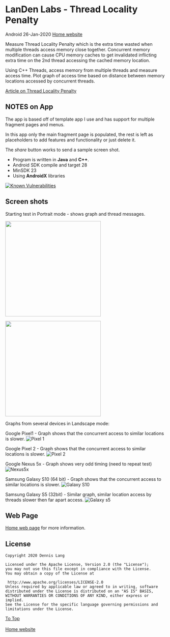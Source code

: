 # LanDen Labs - Thread Locality Penalty 
Android 26-Jan-2020
[Home website](http://landenlabs.com/android/index.html)  
  
Measure Thread Locality Penalty which is the extra time wasted when multiple threads access memory close together.  Concurrent memory modification can cause CPU memory caches to get invalidated inflicting extra time on the 2nd thread accessing the cached memory location.

Using C++ Threads, access memory from multiple threads and measure access time. Plot graph of access time based on distance between memory locations accessed by concurrent threads.

[Article on Thread Locality Penalty](http://landenlabs.com/code/locality.html)

## NOTES on App

The app is based off of template app I use and has support for multiple fragment pages and menus.

In this app only the main fragment page is populated, the rest is left as placeholders to add features and functionality or just delete it. 

The *share* button works to send a sample screen shot. 

* Program is written in **Java** and **C++**.
* Android SDK compile and target 28
* MinSDK 23
* Using **AndroidX** libraries

  
[![Known Vulnerabilities](https://snyk.io/test/github/landenlabs/all-ThreadPenalty/badge.svg)](https://snyk.io/test/github/landenlabs/all-ThreadPenalty)


## Screen shots

Starting test in Portrait mode - shows graph and thread messages.
<p>
<img src="https://raw.githubusercontent.com/landenlabs/all-ThreadPenalty/master/screenshots/test-portrait-running-2.jpg" width="300">

<p>
<img src="https://raw.githubusercontent.com/landenlabs/all-ThreadPenalty/master/screenshots/test-portrait-running-3.jpg" width="300">


Graphs from several devices in Landscape mode:

 
Google Pixel1 - Graph shows that the concurrent access to similar locations is slower.
![Pixel 1](https://raw.githubusercontent.com/landenlabs/all-ThreadPenalty/master/screenshots/pixel1-landscape-done.jpg)

Google Pixel 2 - Graph shows that the concurrent access to similar locations is slower.
![Pixel 2](https://raw.githubusercontent.com/landenlabs/all-ThreadPenalty/master/screenshots/pixel2-landscape-done.jpg)

Google Nexus 5x - Graph shows very odd timing (need to repeat test)
![Nexus5x](https://raw.githubusercontent.com/landenlabs/all-ThreadPenalty/master/screenshots/nexus5x-landscape-done.jpg)


Samsung Galaxy S10 (64 bit) - Graph shows that the concurrent access to similar locations is slower.
![Galaxy S10](https://raw.githubusercontent.com/landenlabs/all-ThreadPenalty/master/screenshots/galaxy-s10-landscape-done.jpg)

Samsung Galaxy S5 (32bit) - Similar graph, similar location access by threads slower then far apart access. 
![Galaxy s5](https://raw.githubusercontent.com/landenlabs/all-ThreadPenalty/master/screenshots/galaxy-s5-landscape-done.jpg)


## Web Page  
  
[Home web page](http://landenlabs.com/android/index.html) for more information.  
  
## License  
  
```  
Copyright 2020 Dennis Lang  
  
Licensed under the Apache License, Version 2.0 (the "License");  
you may not use this file except in compliance with the License.  
You may obtain a copy of the License at  
  
 http://www.apache.org/licenses/LICENSE-2.0  
Unless required by applicable law or agreed to in writing, software  
distributed under the License is distributed on an "AS IS" BASIS,  
WITHOUT WARRANTIES OR CONDITIONS OF ANY KIND, either express or implied.  
See the License for the specific language governing permissions and  
limitations under the License.  
```   
  
[To Top](#table)  
<br>[Home website](http://landenlabs.com/android/index.html)

